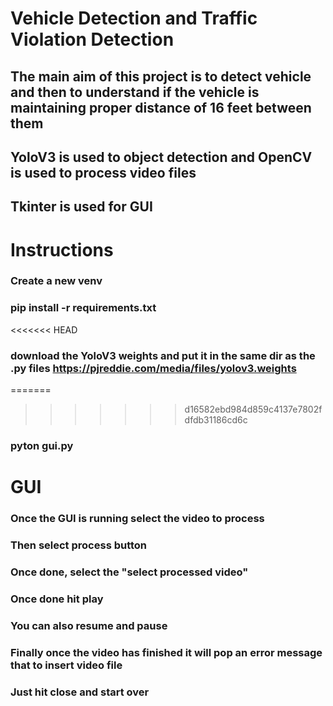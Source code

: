 # Vehicle Detection and Traffic Violation Detection 
## The main aim of this project is to detect vehicle and then to understand if the vehicle is maintaining proper distance of 16 feet between them
## YoloV3 is used to object detection and OpenCV is used to process video files
## Tkinter is used for GUI

# Instructions
### Create a new venv
### pip install -r requirements.txt
<<<<<<< HEAD
### download the YoloV3 weights and put it in the same dir as the .py files https://pjreddie.com/media/files/yolov3.weights
=======
>>>>>>> d16582ebd984d859c4137e7802fdfdb31186cd6c
### pyton gui.py

# GUI
### Once the GUI is running select the video to process
### Then select process button
### Once done, select the "select processed video"
### Once done hit play
### You can also resume and pause
### Finally once the video has finished it will pop an error message that to insert video file
### Just hit close and start over
